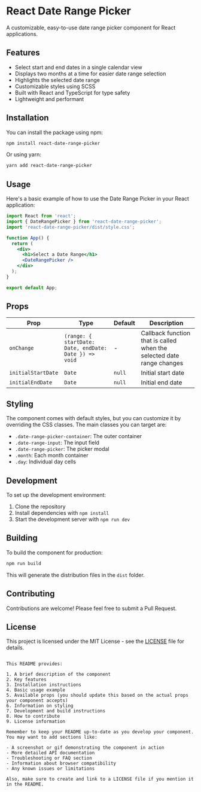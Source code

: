 # React Date Range Picker

A customizable, easy-to-use date range picker component for React applications.

## Features

- Select start and end dates in a single calendar view
- Displays two months at a time for easier date range selection
- Highlights the selected date range
- Customizable styles using SCSS
- Built with React and TypeScript for type safety
- Lightweight and performant

## Installation

You can install the package using npm:

```bash
npm install react-date-range-picker
```

Or using yarn:

```bash
yarn add react-date-range-picker
```

## Usage

Here's a basic example of how to use the Date Range Picker in your React application:

```jsx
import React from 'react';
import { DateRangePicker } from 'react-date-range-picker';
import 'react-date-range-picker/dist/style.css';

function App() {
  return (
    <div>
      <h1>Select a Date Range</h1>
      <DateRangePicker />
    </div>
  );
}

export default App;
```

## Props

| Prop | Type | Default | Description |
|------|------|---------|-------------|
| `onChange` | `(range: { startDate: Date, endDate: Date }) => void` | - | Callback function that is called when the selected date range changes |
| `initialStartDate` | `Date` | `null` | Initial start date |
| `initialEndDate` | `Date` | `null` | Initial end date |

## Styling

The component comes with default styles, but you can customize it by overriding the CSS classes. The main classes you can target are:

- `.date-range-picker-container`: The outer container
- `.date-range-input`: The input field
- `.date-range-picker`: The picker modal
- `.month`: Each month container
- `.day`: Individual day cells

## Development

To set up the development environment:

1. Clone the repository
2. Install dependencies with `npm install`
3. Start the development server with `npm run dev`

## Building

To build the component for production:

```bash
npm run build
```

This will generate the distribution files in the `dist` folder.

## Contributing

Contributions are welcome! Please feel free to submit a Pull Request.

## License

This project is licensed under the MIT License - see the [LICENSE](LICENSE) file for details.
```

This README provides:

1. A brief description of the component
2. Key features
3. Installation instructions
4. Basic usage example
5. Available props (you should update this based on the actual props your component accepts)
6. Information on styling
7. Development and build instructions
8. How to contribute
9. License information

Remember to keep your README up-to-date as you develop your component. You may want to add sections like:

- A screenshot or gif demonstrating the component in action
- More detailed API documentation
- Troubleshooting or FAQ section
- Information about browser compatibility
- Any known issues or limitations

Also, make sure to create and link to a LICENSE file if you mention it in the README.
